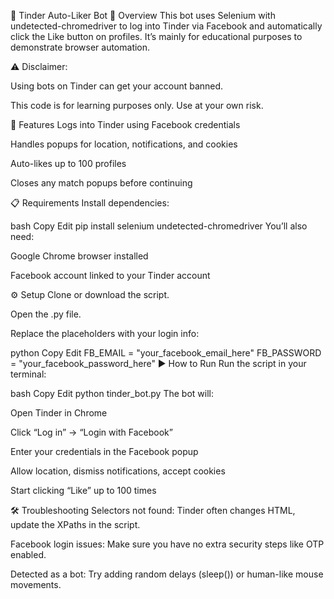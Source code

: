🚀 Tinder Auto-Liker Bot
📌 Overview
This bot uses Selenium with undetected-chromedriver to log into Tinder via Facebook and automatically click the Like button on profiles.
It’s mainly for educational purposes to demonstrate browser automation.

⚠ Disclaimer:

Using bots on Tinder can get your account banned.

This code is for learning purposes only. Use at your own risk.

🔧 Features
Logs into Tinder using Facebook credentials

Handles popups for location, notifications, and cookies

Auto-likes up to 100 profiles

Closes any match popups before continuing

📋 Requirements
Install dependencies:

bash
Copy
Edit
pip install selenium undetected-chromedriver
You’ll also need:

Google Chrome browser installed

Facebook account linked to your Tinder account

⚙️ Setup
Clone or download the script.

Open the .py file.

Replace the placeholders with your login info:

python
Copy
Edit
FB_EMAIL = "your_facebook_email_here"
FB_PASSWORD = "your_facebook_password_here"
▶️ How to Run
Run the script in your terminal:

bash
Copy
Edit
python tinder_bot.py
The bot will:

Open Tinder in Chrome

Click “Log in” → “Login with Facebook”

Enter your credentials in the Facebook popup

Allow location, dismiss notifications, accept cookies

Start clicking “Like” up to 100 times

🛠 Troubleshooting
Selectors not found: Tinder often changes HTML, update the XPaths in the script.

Facebook login issues: Make sure you have no extra security steps like OTP enabled.

Detected as a bot: Try adding random delays (sleep()) or human-like mouse movements.
